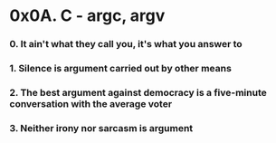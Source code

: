 # 0x0A. C - argc, argv

### 0. It ain't what they call you, it's what you answer to

### 1. Silence is argument carried out by other means

### 2. The best argument against democracy is a five-minute conversation with the average voter

### 3. Neither irony nor sarcasm is argument


